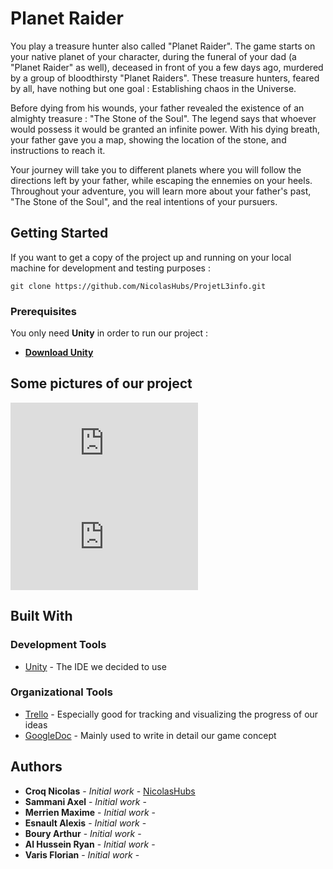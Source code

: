 # Planet Raider

You play a treasure hunter also called "Planet Raider". The game starts on your native planet of your character, 
	during the funeral of your dad (a "Planet Raider" as well), deceased in front of you a few days ago, 
	murdered by a group of bloodthirsty "Planet Raiders".
	These treasure hunters, feared by all, have nothing but one goal : Establishing chaos in the Universe.

Before dying from his wounds, your father revealed the existence of an almighty treasure : "The Stone of the Soul". 
	The legend says that whoever would possess it would be granted an infinite power. 
	With his dying breath, your father gave you a map, showing the location of the stone, and instructions to reach it.
	
Your journey will take you to different planets where you will follow the directions left by your father, 
	while escaping the ennemies on your heels. 
	Throughout your adventure, you will learn more about your father's past, "The Stone of the Soul",
	and the real intentions of your pursuers.

## Getting Started

If you want to get a copy of the project up and running on your local machine for development and testing purposes :

```
git clone https://github.com/NicolasHubs/ProjetL3info.git
```

### Prerequisites

You only need **Unity** in order to run our project :

* [**Download Unity**](https://store.unity.com/)

## Some pictures of our project

![Altext](http://zupimages.net/viewer.php?id=18/25/xb1g.png "")
![Altext](http://zupimages.net/viewer.php?id=18/25/6pf3.png "")

## Built With

### Development Tools

* [Unity](https://unity3d.com/fr) - The IDE we decided to use

### Organizational Tools

* [Trello](https://trello.com/) - Especially good for tracking and visualizing the progress of our ideas
* [GoogleDoc](https://unity3d.com/fr) - Mainly used to write in detail our game concept

## Authors

* **Croq Nicolas** - *Initial work* - [NicolasHubs](https://github.com/NicolasHubs)
* **Sammani Axel** - *Initial work* -
* **Merrien Maxime** - *Initial work* -
* **Esnault Alexis** - *Initial work* -
* **Boury Arthur** - *Initial work* -
* **Al Hussein Ryan** - *Initial work* -
* **Varis Florian** - *Initial work* -


